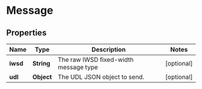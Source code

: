 

# Message


## Properties

| Name | Type | Description | Notes |
|------------ | ------------- | ------------- | -------------|
|**iwsd** | **String** | The raw IWSD fixed-width message type |  [optional] |
|**udl** | **Object** | The UDL JSON object to send. |  [optional] |




